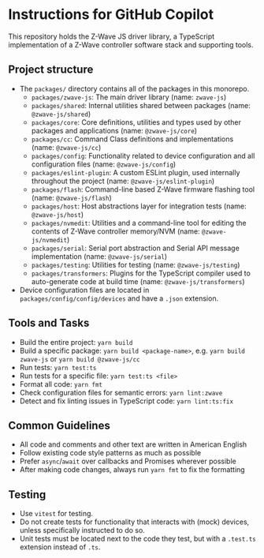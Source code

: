 # Instructions for GitHub Copilot

This repository holds the Z-Wave JS driver library, a TypeScript implementation of a Z-Wave controller software stack and supporting tools.

## Project structure

- The `packages/` directory contains all of the packages in this monorepo.
  - `packages/zwave-js`: The main driver library (name: `zwave-js`)
  - `packages/shared`: Internal utilities shared between packages (name: `@zwave-js/shared`)
  - `packages/core`: Core definitions, utilities and types used by other packages and applications (name: `@zwave-js/core`)
  - `packages/cc`: Command Class definitions and implementations (name: `@zwave-js/cc`)
  - `packages/config`: Functionality related to device configuration and all configuration files (name: `@zwave-js/config`)
  - `packages/eslint-plugin`: A custom ESLint plugin, used internally throughout the project (name: `@zwave-js/eslint-plugin`)
  - `packages/flash`: Command-line based Z-Wave firmware flashing tool (name: `@zwave-js/flash`)
  - `packages/host`: Host abstractions layer for integration tests (name: `@zwave-js/host`)
  - `packages/nvmedit`: Utilities and a command-line tool for editing the contents of Z-Wave controller memory/NVM (name: `@zwave-js/nvmedit`)
  - `packages/serial`: Serial port abstraction and Serial API message implementation (name: `@zwave-js/serial`)
  - `packages/testing`: Utilities for testing (name: `@zwave-js/testing`)
  - `packages/transformers`: Plugins for the TypeScript compiler used to auto-generate code at build time (name: `@zwave-js/transformers`)
- Device configuration files are located in `packages/config/config/devices` and have a `.json` extension.

## Tools and Tasks

- Build the entire project: `yarn build`
- Build a specific package: `yarn build <package-name>`, e.g. `yarn build zwave-js` or `yarn build @zwave-js/cc`
- Run tests: `yarn test:ts`
- Run tests for a specific file: `yarn test:ts <file>`
- Format all code: `yarn fmt`
- Check configuration files for semantic errors: `yarn lint:zwave`
- Detect and fix linting issues in TypeScript code: `yarn lint:ts:fix`

## Common Guidelines

- All code and comments and other text are written in American English
- Follow existing code style patterns as much as possible
- Prefer `async`/`await` over callbacks and Promises wherever possible
- After making code changes, always run `yarn fmt` to fix the formatting

## Testing

- Use `vitest` for testing.
- Do not create tests for functionality that interacts with (mock) devices, unless specifically instructed to do so.
- Unit tests must be located next to the code they test, but with a `.test.ts` extension instead of `.ts`.
